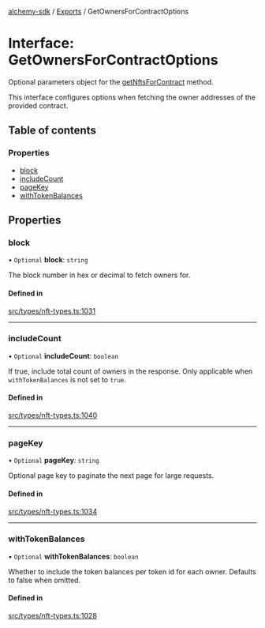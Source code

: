 [alchemy-sdk](../README.md) / [Exports](../modules.md) / GetOwnersForContractOptions

# Interface: GetOwnersForContractOptions

Optional parameters object for the [getNftsForContract](../classes/NftNamespace.md#getnftsforcontract) method.

This interface configures options when fetching the owner addresses of the
provided contract.

## Table of contents

### Properties

- [block](GetOwnersForContractOptions.md#block)
- [includeCount](GetOwnersForContractOptions.md#includecount)
- [pageKey](GetOwnersForContractOptions.md#pagekey)
- [withTokenBalances](GetOwnersForContractOptions.md#withtokenbalances)

## Properties

### block

• `Optional` **block**: `string`

The block number in hex or decimal to fetch owners for.

#### Defined in

[src/types/nft-types.ts:1031](https://github.com/alchemyplatform/alchemy-sdk-js/blob/311be54/src/types/nft-types.ts#L1031)

___

### includeCount

• `Optional` **includeCount**: `boolean`

If true, include total count of owners in the response. Only applicable
when `withTokenBalances` is not set to `true`.

#### Defined in

[src/types/nft-types.ts:1040](https://github.com/alchemyplatform/alchemy-sdk-js/blob/311be54/src/types/nft-types.ts#L1040)

___

### pageKey

• `Optional` **pageKey**: `string`

Optional page key to paginate the next page for large requests.

#### Defined in

[src/types/nft-types.ts:1034](https://github.com/alchemyplatform/alchemy-sdk-js/blob/311be54/src/types/nft-types.ts#L1034)

___

### withTokenBalances

• `Optional` **withTokenBalances**: `boolean`

Whether to include the token balances per token id for each owner. Defaults
to false when omitted.

#### Defined in

[src/types/nft-types.ts:1028](https://github.com/alchemyplatform/alchemy-sdk-js/blob/311be54/src/types/nft-types.ts#L1028)
